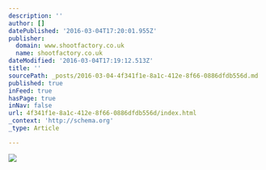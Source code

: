 ```yaml
---
description: ''
author: []
datePublished: '2016-03-04T17:20:01.955Z'
publisher:
  domain: www.shootfactory.co.uk
  name: shootfactory.co.uk
dateModified: '2016-03-04T17:19:12.513Z'
title: ''
sourcePath: _posts/2016-03-04-4f341f1e-8a1c-412e-8f66-0886dfdb556d.md
published: true
inFeed: true
hasPage: true
inNav: false
url: 4f341f1e-8a1c-412e-8f66-0886dfdb556d/index.html
_context: 'http://schema.org'
_type: Article

---
```

![](http://www.shootfactory.co.uk/images-watermarks/flamingo-london%20house-178.jpg)